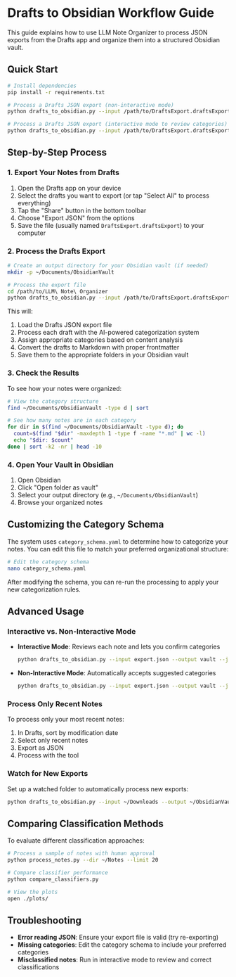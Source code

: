 # Drafts to Obsidian Workflow Guide

This guide explains how to use LLM Note Organizer to process JSON exports from the Drafts app and organize them into a structured Obsidian vault.

## Quick Start

```bash
# Install dependencies
pip install -r requirements.txt

# Process a Drafts JSON export (non-interactive mode)
python drafts_to_obsidian.py --input /path/to/DraftsExport.draftsExport --output /path/to/ObsidianVault --json --non-interactive

# Process a Drafts JSON export (interactive mode to review categories)
python drafts_to_obsidian.py --input /path/to/DraftsExport.draftsExport --output /path/to/ObsidianVault --json
```

## Step-by-Step Process

### 1. Export Your Notes from Drafts

1. Open the Drafts app on your device
2. Select the drafts you want to export (or tap "Select All" to process everything)
3. Tap the "Share" button in the bottom toolbar
4. Choose "Export JSON" from the options
5. Save the file (usually named `DraftsExport.draftsExport`) to your computer

### 2. Process the Drafts Export

```bash
# Create an output directory for your Obsidian vault (if needed)
mkdir -p ~/Documents/ObsidianVault

# Process the export file
cd /path/to/LLM\ Note\ Organizer
python drafts_to_obsidian.py --input /path/to/DraftsExport.draftsExport --output ~/Documents/ObsidianVault --json
```

This will:
1. Load the Drafts JSON export file
2. Process each draft with the AI-powered categorization system
3. Assign appropriate categories based on content analysis
4. Convert the drafts to Markdown with proper frontmatter
5. Save them to the appropriate folders in your Obsidian vault

### 3. Check the Results

To see how your notes were organized:

```bash
# View the category structure
find ~/Documents/ObsidianVault -type d | sort

# See how many notes are in each category
for dir in $(find ~/Documents/ObsidianVault -type d); do 
  count=$(find "$dir" -maxdepth 1 -type f -name "*.md" | wc -l)
  echo "$dir: $count"
done | sort -k2 -nr | head -10
```

### 4. Open Your Vault in Obsidian

1. Open Obsidian
2. Click "Open folder as vault"
3. Select your output directory (e.g., `~/Documents/ObsidianVault`)
4. Browse your organized notes

## Customizing the Category Schema

The system uses `category_schema.yaml` to determine how to categorize your notes. You can edit this file to match your preferred organizational structure:

```bash
# Edit the category schema
nano category_schema.yaml
```

After modifying the schema, you can re-run the processing to apply your new categorization rules.

## Advanced Usage

### Interactive vs. Non-Interactive Mode

- **Interactive Mode**: Reviews each note and lets you confirm categories
  ```bash
  python drafts_to_obsidian.py --input export.json --output vault --json
  ```

- **Non-Interactive Mode**: Automatically accepts suggested categories
  ```bash
  python drafts_to_obsidian.py --input export.json --output vault --json --non-interactive
  ```

### Process Only Recent Notes

To process only your most recent notes:

1. In Drafts, sort by modification date
2. Select only recent notes
3. Export as JSON
4. Process with the tool

### Watch for New Exports

Set up a watched folder to automatically process new exports:

```bash
python drafts_to_obsidian.py --input ~/Downloads --output ~/ObsidianVault --watch --json
```

## Comparing Classification Methods

To evaluate different classification approaches:

```bash
# Process a sample of notes with human approval
python process_notes.py --dir ~/Notes --limit 20

# Compare classifier performance
python compare_classifiers.py

# View the plots
open ./plots/
```

## Troubleshooting

- **Error reading JSON**: Ensure your export file is valid (try re-exporting)
- **Missing categories**: Edit the category schema to include your preferred categories
- **Misclassified notes**: Run in interactive mode to review and correct classifications